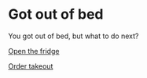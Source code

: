 # Got out of bed

You got out of bed, but what to do next?

[Open the fridge](Open-the-fridge)

[Order takeout](Order-takeout)